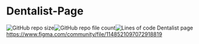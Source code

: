 # Dentalist-Page
![GitHub repo size](https://img.shields.io/github/repo-size/Wario-ajs/Dentalist-Page?style=flat-square)![GitHub repo file count](https://img.shields.io/github/directory-file-count/Wario-ajs/Dentalist-Page?style=flat-square)![Lines of code](https://img.shields.io/tokei/lines/github.com/Wario-ajs/Dentalist-Page?style=flat-square)
Dentalist page
https://www.figma.com/community/file/1148521097072918819
